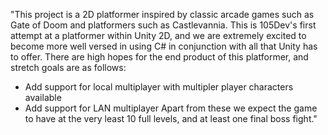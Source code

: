 "This project is a 2D platformer inspired by classic arcade games such as Gate of Doom and platformers such as Castlevannia. This is 105Dev's first attempt at a platformer within Unity 2D, and we are extremely excited to become more well versed in using C# in conjunction with all that Unity has to offer. There are high hopes for the end product of this platformer, and stretch goals are as follows:
- Add support for local multiplayer with multipler player characters available
- Add support for LAN multiplayer
Apart from these we expect the game to have at the very least 10 full levels, and at least one final boss fight." 
